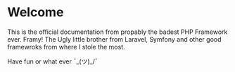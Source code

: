 # Welcome
This is the official documentation from propably the badest PHP Framework ever. Framy! The Ugly little brother from Laravel, Symfony and other good framewroks from where I stole the most.

Have fun or what ever ¯\_(ツ)_/¯
